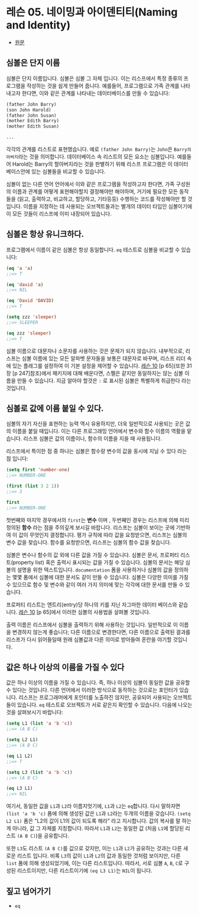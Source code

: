 # 레슨 05. 네이밍과 아이덴티티(Naming and Identity)

- [원문](https://dept-info.labri.fr/~strandh/Teaching/MTP/Common/David-Lamkins/chapter03-05.html)


## 심볼은 단지 이름

 심볼은 단지 이름입니다. 심볼은 심볼 그 자체 입니다. 이는 리스프에서 특정 종류의 프로그램을 작성하는 것을 쉽게 만들어 줍니다. 예를들어, 프로그램으로 가족 관계를 나타내고자 한다면, 이와 같은 관계를 나타내는 데이터베이스를 만들 수 있습니다:

``` lisp
(father John Barry)
(son John Harold)
(father John Susan)
(mother Edith Barry)
(mother Edith Susan)

...

```

 각각의 관계를 리스트로 표현했습니다. 예로 `(father John Barry)`는 `John`은 `Barry의 아버지`라는 것을 의미합니다. 데이터베이스 속 리스트의 모든 요소는 심볼입니다. 예를들어 Harold는 Barry의 할아버지라는 것을 판별하기 위해 리스프 프로그램은 이 데이터베이스안에 있는 심볼들을 비교할 수 있습니다.

 심볼이 없는 다른 언어 언어에서 이와 같은 프로그램을 작성하고자 한다면, 가족 구성원의 이름과 관계를 어떻게 표현해야할지 결정해야만 해야하며, 거기에 필요한 모든 동작들을 (읽고, 출력하고, 비교하고, 할당하고, 기타등등) 수행하는 코드를 작성해야만 할 것입니다. 이름을 지정하는 데 사용되는 오브젝트들과는 별개의 데이터 타입인 심볼이기에 이 모든 것들이 리스프에 이미 내장되어 있습니다.


## 심볼은 항상 유니크하다.

 프로그램에서 이름이 같은 심볼은 항상 동일합니다. `eq` 테스트로 심볼을 비교할 수 있습니다:

``` lisp
(eq 'a 'a)
;;=> T

(eq 'david 'a)
;;=> NIL

(eq 'David 'DAVID)
;;=> T

(setq zzz 'sleeper)
;;=> SLEEPER

(eq zzz 'sleeper)
;;=> T
```

 심볼 이름으로 대문자나 소문자를 사용하는 것은 문제가 되지 않습니다. 내부적으로, 리스프는 심볼 이름에 있는 모든 알파벳 문자들을 보통은 대문자로 바꾸며, 리스프 리더 속에 있는 플레그를 설정하여 이 기본 설정을 제어할 수 있습니다.
  [레슨 10](./lesson_10.md) [p 65](또한 31장 [p 247]참조)에서 패키지에 대해 배운다면, 스펠은 같지만 동일하지는 않는 심볼 이름을 만들 수 있습니다. 지금 알아야 할것은 `:` 로 표시된 심볼은 특별하게 취급한다 라는 것입니다.


## 심볼로 값에 이름 붙일 수 있다.

 심볼의 자기 자신을 표현하는 능력 역시 유용하지만, 더욱 일반적으로 사용되는 곳은 값의 이름을 붙일 때입니다. 이는 다른 프로그래밍 언어에서 변수와 함수 이름의 역활을 맡습니다. 리스프 심볼은 값의 이름이나, 함수의 이름을 지을 때 사용됩니다.

 리스프에서 특이한 점 중 하나는 심볼은 함수랑 변수의 값을 동시에 지닐 수 있다 라는 점 입니다:

``` lisp
(setq first 'number-one)
;;=> NUMBER-ONE

(first (list 3 2 1))
;;=> 3

first
;;=> NUMBER-ONE
```

 첫번째와 마지막 경우에서의 `first`는 **변수** 이며 , 두번째인 경우는 리스프에 의해 미리 정의된 **함수** 라는 점을 주의깊게 보시길 바랍니다. 리스프는 심볼이 보이는 곳에 기반하여 이 값이 무엇인지 결정합니다. 평가 규칙에 따라 값을 요청받으면, 리스프는 심볼의 변수 값을 찾습니다. 함수를 요청받으면, 리스프는 심볼의 함수 값을 찾습니다.

 심볼은 변수나 함수의 값 외에 다른 값을 가질 수 있습니다. 심볼은 문서, 프로퍼티 리스트(property list) 혹은 출력시 표시되는 값을 가질 수 있습니다. 심볼의 문서는 해당 심볼의 설명을 위한 텍스트입니다. `documentation` 폼을 사용하거나 심볼의 값을 정의하는 몇몇 폼에서 심볼에 대한 문서도 같이 만들 수 있습니다. 심볼은 다양한 의미를 가질 수 있으므로 함수 및 변수와 같이 여러 가지 의미에 맞는 각각에 대한 문서를 만들 수 있습니다.

 프로퍼티 리스트는 엔트리(entry)당 하나의 키를 지닌 자그마한 데이터 베이스와 같습니다. [레슨 10](./lesson_10.md) [p 65]에서 이러한 심볼의 사용법을 살펴볼 것입니다.

 출력 이름은 리스프에서 심볼을 출력하기 위해 사용하는 것입니다. 일반적으로 이 이름을 변경하지 않는게 좋습니다; 다른 이름으로 변경한다면, 다른 이름으로 출력된 결과를 리스프가 다시 읽어들일때 원래 심볼값과 다른 의미로 받아들여 혼란을 야기할 것입니다.


## 값은 하나 이상의 이름을 가질 수 있다

 값은 하나 이상의 이름을 가질 수 있습니다. 즉, 하나 이상의 심볼이 동일한 값을 공유할 수 있다는 것입니다. 다른 언어에서 이러한 방식으로 동작하는 것으로는 포인터가 있습니다. 리스프는 프로그래머에게 포인터를 노출하진 않지만, 공유되어 사용되는 오브젝트들이 있습니다. `eq` 테스트로 오브젝트가 서로 같은지 확인할 수 있습니다. 다음에 나오는 것을 살펴보시기 바랍니다:

``` lisp
(setq L1 (list 'a 'b 'c))
;;=> (A B C)

(setq L2 L1)
;;=> (A B C)

(eq L1 L2)
;;=> T

(setq L3 (list 'a 'b 'c))
;;=> (A B C)

(eq L3 L1)
;;=> NIL
```

 여기서, 동일한 값을 `L1`과 `L2`라 이름지엇기에, `L1`과 `L2`는 `eq`합니다. 다시 말하자면 `(list 'a 'b 'c)` 폼에 의해 생성된 값은 `L1`과 `L2`라는 두개의 이름을 갖습니다. `(setq L2 L1)` 폼은  "L2의 값이 L1의 값이 되도록 해라" 라고 지시합니다. 값의 복사를 말 하는게 아니라, 값 그 자체를 지칭합니다. 따라서 `L1`과 `L2`는 동일한 값 (처음 `L1`에 할당된 리스트 `(A B C)`)을 공유합니다.

 또한 `L3`도 리스트 `(A B C)`를 값으로 갖지만, 이는 `L1`과 `L2`가 공유하는 것과는 다른 새로운 리스트 입니다. 비록 `L3`의 값이 `L1`과 `L2`의 값과 동일한 것처럼 보이지만, 다른 `list` 폼에 의해 생성되었기에, 이는 다른 리스트입니다. 따라서, 서로 심볼 `A`, `B`, `C`로 구성된 리스트이지만, 다른 리스트이기에 `(eq L3 L1)`는 `NIL`이 됩니다.


## 짚고 넘어가기

- `eq`